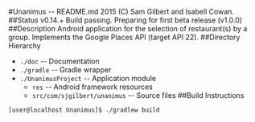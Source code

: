 <!--
	Unanimus - README.md
	2015 (C) Sam Gilbert et. al.
-->
#Unanimus -- README.md
2015 (C) Sam Gilbert and Isabell Cowan.
##Status
v0.14.+  Build passing.  Preparing for first beta release (v1.0.0)
##Description
Android application for the selection of restaurant(s) by a group.  Implements the Google Places API (target API 22).
##Directory Hierarchy
* `./doc` -- Documentation
* `./gradle` -- Gradle wrapper
* `./UnanimusProject` -- Application module
  * `res` -- Android framework resources
  * `src/com/sjgilbert/unanimus` -- Source files
##Build Instructions
```bash
[user@localhost Unanimus]$ ./gradlew build
```
<!-- vim : set ts=2 sw=2 et syn=markdown : -->


